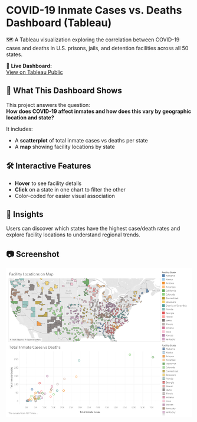 # COVID-19 Inmate Cases vs. Deaths Dashboard (Tableau)

🗺️ A Tableau visualization exploring the correlation between COVID-19 cases and deaths in U.S. prisons, jails, and detention facilities across all 50 states.

🔗 **Live Dashboard:**  
[View on Tableau Public]([https://public.tableau.com/shared/Z6BWXC4K5?:display_count=n&:origin=viz_share_link](https://public.tableau.com/app/profile/chuching.ho/viz/Book1_17179736798430/Covid-19inPrisonsJailsandDetentionFacilities))

## 📌 What This Dashboard Shows
This project answers the question:  
**How does COVID-19 affect inmates and how does this vary by geographic location and state?**

It includes:
- A **scatterplot** of total inmate cases vs deaths per state
- A **map** showing facility locations by state

## 🛠️ Interactive Features
- **Hover** to see facility details
- **Click** on a state in one chart to filter the other
- Color-coded for easier visual association

## 🧠 Insights
Users can discover which states have the highest case/death rates and explore facility locations to understand regional trends.

## 📷 Screenshot
![Dashboard Preview](covid19-prisons-dashboard.png)
